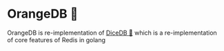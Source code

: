 # OrangeDB 🍊
OrangeDB is re-implementation of [DiceDB 🎲](https://github.com/DiceDB/dice) which is a re-implementation of core features of Redis in golang
